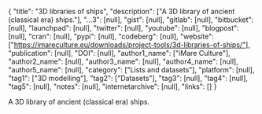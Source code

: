 {
  "title": "3D libraries of ships",
  "description": ["A 3D library of ancient (classical era) ships."],
  "...3": [null],
  "gist": [null],
  "gitlab": [null],
  "bitbucket": [null],
  "launchpad": [null],
  "twitter": [null],
  "youtube": [null],
  "blogpost": [null],
  "cran": [null],
  "pypi": [null],
  "codeberg": [null],
  "website": ["https://imareculture.eu/downloads/project-tools/3d-libraries-of-ships/"],
  "publication": [null],
  "DOI": [null],
  "author1_name": ["iMare Culture"],
  "author2_name": [null],
  "author3_name": [null],
  "author4_name": [null],
  "author5_name": [null],
  "category": ["Lists and datasets"],
  "platform": [null],
  "tag1": ["3D modelling"],
  "tag2": ["Datasets"],
  "tag3": [null],
  "tag4": [null],
  "tag5": [null],
  "notes": [null],
  "internetarchive": [null],
  "links": []
}

<!-- Generated by csv2md.R – do not edit by hand -->

A 3D library of ancient (classical era) ships.